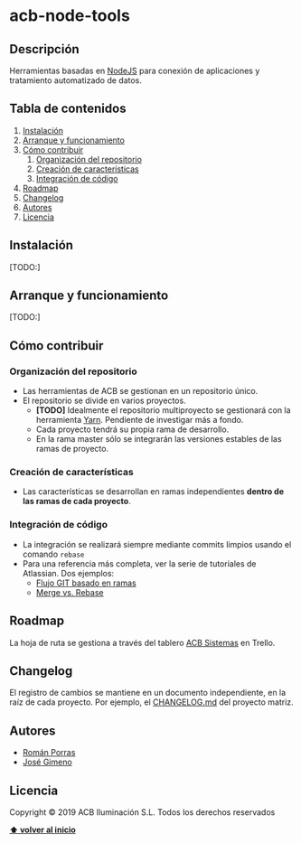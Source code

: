 # acb-node-tools

## Descripción

Herramientas basadas en [NodeJS](https://github.com/nodejs/node) para conexión de aplicaciones y tratamiento automatizado de datos.

<a name="tabla-de-contenidos"></a>
## Tabla de contenidos

1. [Instalación](#1-instalacion)
2. [Arranque y funcionamiento](#2-funcionamiento)
3. [Cómo contribuir](#3-contribuciones)
   1. [Organización del repositorio](#3-1-repositorio)
   2. [Creación de características](#3-2-caracteristicas)
   3. [Integración de código](#3-3-integracion)
4. [Roadmap](#4-roadmap)
5. [Changelog](#5-changelog)
6. [Autores](#6-autores)
7. [Licencia](#7-licencia)

<a name="1-instalacion"></a>
## Instalación

[TODO:]

<a name="2-funcionamiento"></a>
## Arranque y funcionamiento

[TODO:]

<a name="3-contribuciones"></a>
## Cómo contribuir

<a name="3-1-repositorio"></a>
### Organización del repositorio

- Las herramientas de ACB se gestionan en un repositorio único.
- El repositorio se divide en varios proyectos.
  - **[TODO]** Idealmente el repositorio multiproyecto se gestionará con la herramienta [Yarn](https://yarnpkg.com/). Pendiente de investigar más a fondo.
  - Cada proyecto tendrá su propia rama de desarrollo.
  - En la rama master sólo se integrarán las versiones estables de las ramas de proyecto.

<a name="3-2-caracteristicas"></a>
### Creación de características

- Las características se desarrollan en ramas independientes **dentro de las ramas de cada proyecto**.

<a name="3-3-integracion"></a>
### Integración de código

- La integración se realizará siempre mediante commits limpios usando el comando `rebase`
- Para una referencia más completa, ver la serie de tutoriales de Atlassian. Dos ejemplos:
  - [Flujo GIT basado en ramas](https://www.atlassian.com/es/git/tutorials/comparing-workflows/feature-branch-workflow)
  - [Merge vs. Rebase](https://www.atlassian.com/es/git/tutorials/merging-vs-rebasing)

<a name="4-roadmap"></a>
## Roadmap

La hoja de ruta se gestiona a través del tablero [ACB Sistemas](https://trello.com/b/rvzLbTZ8) en Trello.

<a name="5-changelog"></a>
## Changelog

El registro de cambios se mantiene en un documento independiente, en la raíz de cada proyecto. Por ejemplo, el [CHANGELOG.md](CHANGELOG.md) del proyecto matriz.

<a name="6-autores"></a>
## Autores

- [Román Porras](https://github.com/romanporras)
- [José Gimeno](https://github.com/jgiimenoperez)

<a name="7-licencia"></a>
## Licencia

Copyright &copy; 2019 ACB Iluminación S.L. Todos los derechos reservados

**[⬆ volver al inicio](#tabla-de-contenidos)**